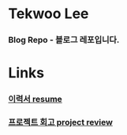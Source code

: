 # Tekwoo Lee

### Blog Repo - 블로그 레포입니다.

# Links

### [이력서 resume](https://leetekwoo-resume.vercel.app/)

### [프로젝트 회고 project review](https://short-agreement-80a.notion.site/74528e1dc98441e38a9576418c928bf3)
